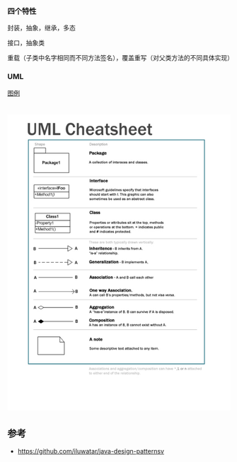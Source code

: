 ### 四个特性

封装，抽象，继承，多态

接口，抽象类

重载（子类中名字相同而不同方法签名），覆盖重写（对父类方法的不同具体实现）


### UML

[图例](https://github.com/gdhucoder/Algorithms4/blob/master/designpattern/pic/umlcheatsheet.jpg)

![](src/main/resources/file/umlcheatsheet.jpg)
=======
## 参考
* <https://github.com/iluwatar/java-design-patternsv>
